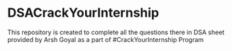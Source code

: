 # DSACrackYourInternship
This repository is created to complete all the questions there in DSA sheet provided by Arsh Goyal as a part of #CrackYourInternship Program
